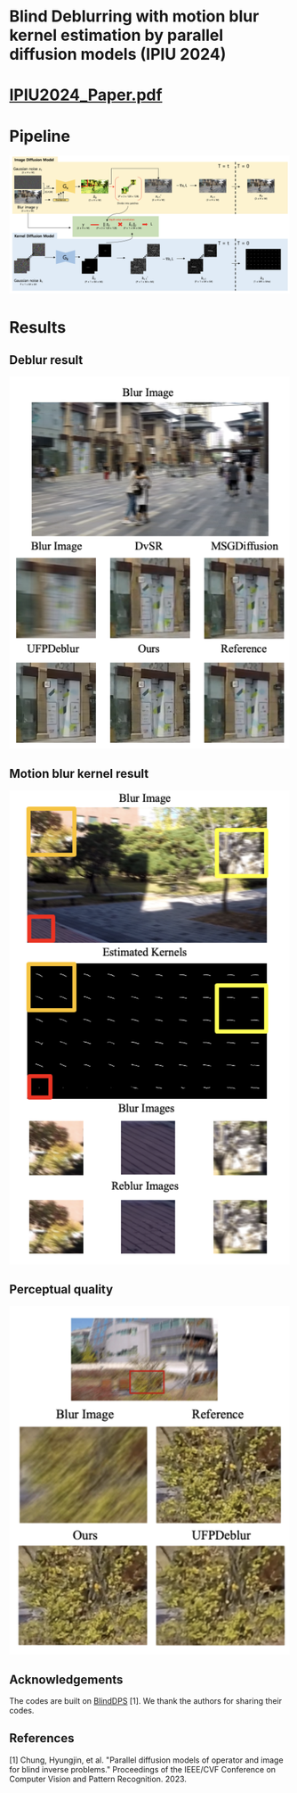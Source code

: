 # Blind Deblurring with motion blur kernel estimation by parallel diffusion models (IPIU 2024)
# [IPIU2024_Paper.pdf](https://github.com/user-attachments/files/17594989/IPIU2024_._.pdf)

# Pipeline

![Pipeline](fig/pipeline.png)


# Results



## Deblur result
<p align="center">
<img src="fig/Deblur_results.png" width="800">
</p>

## Motion blur kernel result

<p align="center">
<img src="fig/Kernel_results.png" width="800">
</p>

## Perceptual quality

<p align="center">
<img src="fig/per_result.png" width="800">
</p>

## Acknowledgements
The codes are built on [BlindDPS](https://github.com/BlindDPS/blind-dps) [1]. We thank the authors for sharing their codes.

## References
[1] Chung, Hyungjin, et al. "Parallel diffusion models of operator and image for blind inverse problems." Proceedings of the IEEE/CVF Conference on Computer Vision and Pattern Recognition. 2023.
